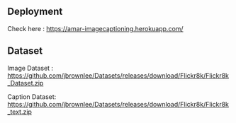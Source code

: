 ## Deployment
Check here : https://amar-imagecaptioning.herokuapp.com/

## Dataset
Image Dataset : https://github.com/jbrownlee/Datasets/releases/download/Flickr8k/Flickr8k_Dataset.zip

Caption Dataset: https://github.com/jbrownlee/Datasets/releases/download/Flickr8k/Flickr8k_text.zip
